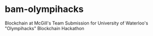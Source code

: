 # bam-olympihacks
Blockchain at McGill's Team Submission for University of Waterloo's "Olympihacks" Blockchain Hackathon
